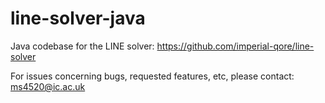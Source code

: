 # line-solver-java
Java codebase for the LINE solver: https://github.com/imperial-qore/line-solver

For issues concerning bugs, requested features, etc, please contact: ms4520@ic.ac.uk
